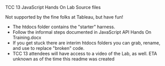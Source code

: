 TCC 13 JavaScript Hands On Lab Source files

Not supported by the fine folks at Tableau, but have fun!

- The htdocs folder contains the "starter" harness. 
- Follow the informal steps documented in JavaScript API Hands On Training.docx
- If you get stuck there are interim htdocs folders you can grab, rename, and use to replace "broken" code.
- TCC 13 attendees will have access to a video of the Lab, as well. ETA unknown as of the time this readme was created
